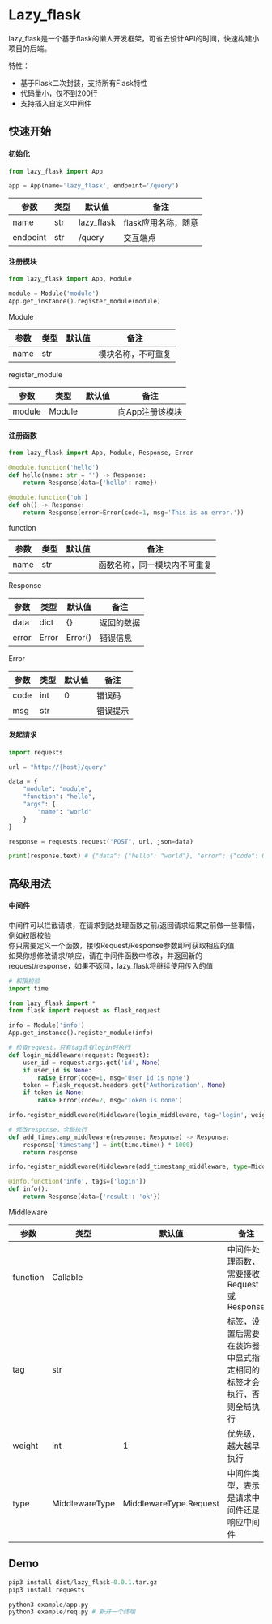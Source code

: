 # Lazy_flask
lazy_flask是一个基于flask的懒人开发框架，可省去设计API的时间，快速构建小项目的后端。

特性：

- 基于Flask二次封装，支持所有Flask特性
- 代码量小，仅不到200行
- 支持插入自定义中间件

## 快速开始

#### 初始化
```python
from lazy_flask import App

app = App(name='lazy_flask', endpoint='/query')
```
|参数|类型|默认值|备注|
|---|---|---|---|
|name|str|lazy_flask|flask应用名称，随意|
|endpoint|str|/query|交互端点|

#### 注册模块
```python
from lazy_flask import App, Module

module = Module('module')
App.get_instance().register_module(module)
```
Module

|参数|类型|默认值|备注|
|---|---|---|---|
|name|str| |模块名称，不可重复|

register_module

|参数|类型|默认值|备注|
|---|---|---|---|
|module|Module| |向App注册该模块|

#### 注册函数
```python
from lazy_flask import App, Module, Response, Error

@module.function('hello')
def hello(name: str = '') -> Response:
    return Response(data={'hello': name})

@module.function('oh')
def oh() -> Response:
    return Response(error=Error(code=1, msg='This is an error.'))
```
function

|参数|类型|默认值|备注|
|---|---|---|---|
|name|str| |函数名称，同一模块内不可重复|

Response

|参数|类型|默认值|备注|
|---|---|---|---|
|data|dict|{}|返回的数据|
|error|Error|Error()|错误信息|

Error

|参数|类型|默认值|备注|
|---|---|---|---|
|code|int|0|错误码|
|msg|str| |错误提示|

#### 发起请求

```python
import requests

url = "http://{host}/query"

data = {
    "module": "module", 
    "function": "hello", 
    "args": {
        "name": "world"
    }
}

response = requests.request("POST", url, json=data)

print(response.text) # {"data": {"hello": "world"}, "error": {"code": 0, "msg": ""}}
```

## 高级用法

#### 中间件

中间件可以拦截请求，在请求到达处理函数之前/返回请求结果之前做一些事情，例如权限校验<br>
你只需要定义一个函数，接收Request/Response参数即可获取相应的值<br>
如果你想修改请求/响应，请在中间件函数中修改，并返回新的request/response，如果不返回，lazy_flask将继续使用传入的值


```python
# 权限校验
import time

from lazy_flask import *
from flask import request as flask_request

info = Module('info')
App.get_instance().register_module(info)

# 检查request，只有tag含有login时执行
def login_middleware(request: Request):
    user_id = request.args.get('id', None)
    if user_id is None:
        raise Error(code=1, msg='User id is none')
    token = flask_request.headers.get('Authorization', None)
    if token is None:
        raise Error(code=2, msg='Token is none')

info.register_middleware(Middleware(login_middleware, tag='login', weight=1, type=MiddlewareType.Request))

# 修改response，全局执行
def add_timestamp_middleware(response: Response) -> Response:
    response['timestamp'] = int(time.time() * 1000)
    return response

info.register_middleware(Middleware(add_timestamp_middleware, type=MiddlewareType.Response))

@info.function('info', tags=['login'])
def info():
    return Response(data={'result': 'ok'})
```

Middleware

|参数|类型|默认值|备注|
|---|---|---|---|
|function|Callable| |中间件处理函数，需要接收Request或Response|
|tag|str| |标签，设置后需要在装饰器中显式指定相同的标签才会执行，否则全局执行|
|weight|int|1|优先级，越大越早执行|
|type|MiddlewareType|MiddlewareType.Request|中间件类型，表示是请求中间件还是响应中间件|

## Demo

```python
pip3 install dist/lazy_flask-0.0.1.tar.gz
pip3 install requests

python3 example/app.py
python3 example/req.py # 新开一个终端
```
